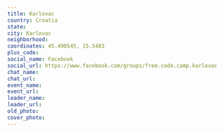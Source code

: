 ```yaml
---
title: Karlovac
country: Croatia
state: 
city: Karlovac
neighborhood: 
coordinates: 45.490545, 15.5483
plus_code:
social_name: Facebook
social_url: https://www.facebook.com/groups/free.code.camp.karlovac
chat_name:
chat_url:
event_name:
event_url:
leader_name:
leader_url:
old_photo: 
cover_photo:
---
```

